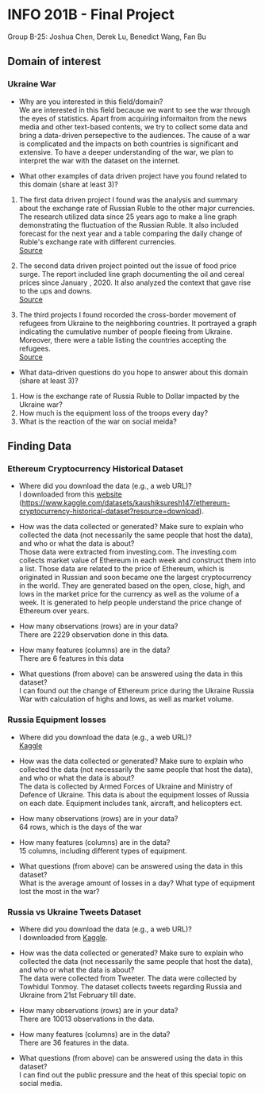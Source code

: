 # INFO 201B - Final Project
Group B-25: Joshua Chen, Derek Lu, Benedict Wang, Fan Bu

## Domain of interest
### Ukraine War
- Why are you interested in this field/domain?\
We are interested in this field because we want to see the war through the eyes of statistics. Apart from acquiring informaiton from the news media and other
text-based contents, we try to collect some data and bring a data-driven persepective to the audiences. The cause of a war is complicated and the impacts on 
both countries is significant and extensive. To have a deeper understanding of the war, we plan to interpret the war with the dataset on the internet.

- What other examples of data driven project have you found related to this domain (share at least 3)?

1. The first data driven project I found was the analysis and summary about the exchange rate of Russian Ruble to the other major currencies.
The research utilized data since 25 years ago to make a line graph demonstrating the fluctuation of the Russian Ruble. It also included forecast for the next 
year and a table comparing the daily change of Ruble's exchange rate with different currencies.\
[Source](https://tradingeconomics.com/russia/currency#:~:text=The%20Russian%20Ruble%20is%20expected,86.32%20in%2012%20months%20time.)

2. The second data driven project pointed out the issue of food price surge. The report included line graph documenting the oil and cereal prices since January
, 2020. It also analyzed the context that gave rise to the ups and downs.\
[Source](https://www.investmentmonitor.ai/sectors/agribusiness/weekly-data-food-prices-rising-faster-ever-ukraine-russia)

3. The third projects I found rocorded the cross-border movement of refugees from Ukraine to the neighboring countries. It portrayed a graph indicating the 
cumulative number of people fleeing from Ukraine. Moreover, there were a table listing the countries accepting the refugees.\
[Source](https://data2.unhcr.org/en/situations/ukraine)

- What data-driven questions do you hope to answer about this domain (share at least 3)?

1. How is the exchange rate of Russia Ruble to Dollar impacted by the Ukraine war?
2. How much is the equipment loss of the troops every day?
3. What is the reaction of the war on social meida?

## Finding Data
### Ethereum Cryptocurrency Historical Dataset

- Where did you download the data (e.g., a web URL)?\
I downloaded from this [website](https://www.kaggle.com/datasets/kaushiksuresh147/ethereum-cryptocurrency-historical-dataset?resource=download)
(https://www.kaggle.com/datasets/kaushiksuresh147/ethereum-cryptocurrency-historical-dataset?resource=download).

- How was the data collected or generated? Make sure to explain who collected the data (not necessarily the same people that host the data), and who or what the data is about?\
Those data were extracted from investing.com. The investing.com collects market value of Ethereum in each week and construct them into a list.
Those data are related to the price of Ethereum, which is originated in Russian and soon became one the largest cryptocurrency in the world.
They are generated based on the open, close, high, and lows in the market price for the currency as well as the volume of a week. It is generated to help
people understand the price change of Ethereum over years. 

- How many observations (rows) are in your data?\
There are 2229 observation done in this data. 

- How many features (columns) are in the data?\
There are 6 features in this data

- What questions (from above) can be answered using the data in this dataset?\
I can found out the change of Ethereum price during the Ukraine Russia War with calculation of highs and lows, as well as market volume. 

### Russia Equipment losses

- Where did you download the data (e.g., a web URL)?\
[Kaggle](https://www.kaggle.com/datasets/piterfm/2022-ukraine-russian-war)

- How was the data collected or generated? Make sure to explain who collected the data (not necessarily the same people that host the data), and who or what the data is about?\
The data is collected by Armed Forces of Ukraine and Ministry of Defence of Ukraine. This data is about the equipment losses of Russia on each date.
Equipment includes tank, aircraft, and helicopters ect.

- How many observations (rows) are in your data?\
64 rows, which is the days of the war

- How many features (columns) are in the data?\
15 columns, including different types of equipment.

- What questions (from above) can be answered using the data in this dataset?\
What is the average amount of losses in a day?
What type of equipment lost the most in the war?

### Russia vs Ukraine Tweets Dataset

- Where did you download the data (e.g., a web URL)?\
I downloaded from [Kaggle](https://www.kaggle.com/datasets/towhidultonmoy/russia-vs-ukraine-tweets-datasetdaily-updated?resource=download).


- How was the data collected or generated? Make sure to explain who collected the data (not necessarily the same people that host the data), and who or what the data is about?\
The data were collected from Tweeter. The data were collected by Towhidul Tonmoy. The dataset collects tweets regarding Russia and Ukraine from 21st February till date.

- How many observations (rows) are in your data?\
There are 10013 observations in the data.

- How many features (columns) are in the data?\
There are 36 features in the data.

- What questions (from above) can be answered using the data in this dataset?\
I can find out the public pressure and the heat of this special topic on social media.